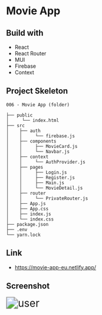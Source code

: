 # Movie App

## Build with

- React
- React Router
- MUI 
- Firebase
- Context

## Project Skeleton

```
006 - Movie App (folder)

├── public
│     └── index.html
├── src
│    ├── auth
│    │     └── firebase.js
│    ├── components
│    │     ├── MovieCard.js
│    │     └── Navbar.js
│    ├── context
│    │     └── AuthProvider.js
│    ├── pages
│    │     ├── Login.js
│    │     ├── Register.js
│    │     ├── Main.js
│    │     └── MovieDetail.js
│    ├── router
│    │     └── PrivateRouter.js
│    ├── App.js
│    ├── App.css
│    ├── index.js
│    └── index.css
├── package.json
├── .env
└── yarn.lock
```

## Link
- https://movie-app-eu.netlify.app/

## Screenshot

<img src="src/asset/movie-app.gif" alt="user" style="zoom: 200%;" />
